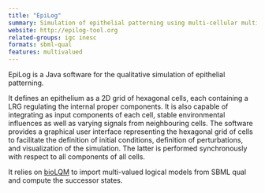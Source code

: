 ```yaml
---
title: "EpiLog"
summary: Simulation of epithelial patterning using multi-cellular multivalued logical models
website: http://epilog-tool.org
related-groups: igc inesc
formats: sbml-qual
features: multivalued
---
```



EpiLog is a Java software for the qualitative simulation of epithelial patterning.

It defines an epithelium as a 2D grid of hexagonal cells, each containing a LRG regulating the internal proper components.
It is also capable of integrating as input components of each cell, stable environmental influences as well as varying signals from neighbouring cells.
The software provides a graphical user interface representing the hexagonal grid of cells to facilitate the definition of initial conditions,
definition of perturbations, and visualization of the simulation. The latter is performed synchronously with respect to all components of all cells.

It relies on [bioLQM](../biolqm) to import multi-valued logical models from SBML qual and compute the successor states.


